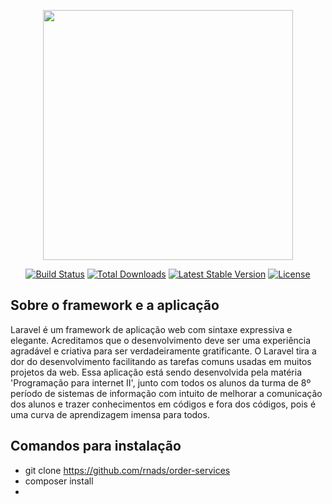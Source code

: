 <p align="center"><a href="https://laravel.com" target="_blank"><img src="https://raw.githubusercontent.com/laravel/art/master/logo-lockup/5%20SVG/2%20CMYK/1%20Full%20Color/laravel-logolockup-cmyk-red.svg" width="400"></a></p>

<p align="center">
<a href="https://travis-ci.org/laravel/framework"><img src="https://travis-ci.org/laravel/framework.svg" alt="Build Status"></a>
<a href="https://packagist.org/packages/laravel/framework"><img src="https://img.shields.io/packagist/dt/laravel/framework" alt="Total Downloads"></a>
<a href="https://packagist.org/packages/laravel/framework"><img src="https://img.shields.io/packagist/v/laravel/framework" alt="Latest Stable Version"></a>
<a href="https://packagist.org/packages/laravel/framework"><img src="https://img.shields.io/packagist/l/laravel/framework" alt="License"></a>
</p>

## Sobre o framework e a aplicação

Laravel é um framework de aplicação web com sintaxe expressiva e elegante. Acreditamos que o desenvolvimento deve ser uma experiência agradável e criativa para ser verdadeiramente gratificante. O Laravel tira a dor do desenvolvimento facilitando as tarefas comuns usadas em muitos projetos da web.
Essa aplicação está sendo desenvolvida pela matéria 'Programação para internet II', junto com todos os alunos da turma de 8º período de sistemas de informação com intuito de melhorar a comunicação dos alunos e trazer conhecimentos em códigos e fora dos códigos, pois é uma curva de aprendizagem imensa para todos.

## Comandos para instalação

- git clone https://github.com/rnads/order-services
- composer install
- 
